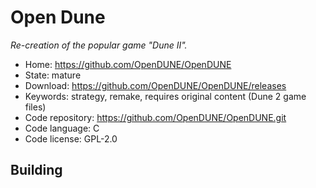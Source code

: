 # Open Dune

_Re-creation of the popular game "Dune II"._

- Home: https://github.com/OpenDUNE/OpenDUNE
- State: mature
- Download: https://github.com/OpenDUNE/OpenDUNE/releases
- Keywords: strategy, remake, requires original content (Dune 2 game files)
- Code repository: https://github.com/OpenDUNE/OpenDUNE.git
- Code language: C
- Code license: GPL-2.0

## Building

